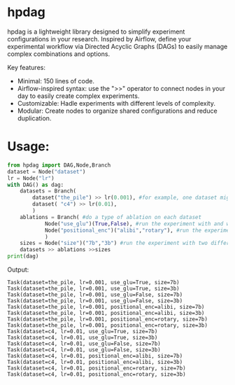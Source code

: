 # hpdag
hpdag is a lightweight library designed to simplify experiment configurations in your research.
Inspired by Airflow, define your experimental workflow via Directed Acyclic Graphs (DAGs) to easily manage complex combinations and options.


Key features:
- Minimal: 150 lines of code.
- Airflow-inspired syntax: use the ">>" operator to connect nodes in your day to easily create complex experiments.
- Customizable: Hadle experiments with different levels of complexity.
- Modular: Create nodes to organize shared configurations and reduce duplication.

# Usage:

```python
from hpdag import DAG,Node,Branch
dataset = Node("dataset")
lr = Node("lr")
with DAG() as dag:
    datasets = Branch(
        dataset("the_pile") >> lr(0.001), #for example, one dataset might require specific settings than the others
        dataset( "c4") >> lr(0.01),
        )
    ablations = Branch( #do a type of ablation on each dataset
            Node("use_glu")(True,False), #run the experiment with and without the glu
            Node("positional_enc")("alibi","rotary"), #run the experiment with two different positional encodings
            )
    sizes = Node("size")("7b","3b") #run the experiment with two different sizes
    datasets >> ablations >>sizes
print(dag)
```

Output:
```
Task(dataset=the_pile, lr=0.001, use_glu=True, size=7b)
Task(dataset=the_pile, lr=0.001, use_glu=True, size=3b)
Task(dataset=the_pile, lr=0.001, use_glu=False, size=7b)
Task(dataset=the_pile, lr=0.001, use_glu=False, size=3b)
Task(dataset=the_pile, lr=0.001, positional_enc=alibi, size=7b)
Task(dataset=the_pile, lr=0.001, positional_enc=alibi, size=3b)
Task(dataset=the_pile, lr=0.001, positional_enc=rotary, size=7b)
Task(dataset=the_pile, lr=0.001, positional_enc=rotary, size=3b)
Task(dataset=c4, lr=0.01, use_glu=True, size=7b)
Task(dataset=c4, lr=0.01, use_glu=True, size=3b)
Task(dataset=c4, lr=0.01, use_glu=False, size=7b)
Task(dataset=c4, lr=0.01, use_glu=False, size=3b)
Task(dataset=c4, lr=0.01, positional_enc=alibi, size=7b)
Task(dataset=c4, lr=0.01, positional_enc=alibi, size=3b)
Task(dataset=c4, lr=0.01, positional_enc=rotary, size=7b)
Task(dataset=c4, lr=0.01, positional_enc=rotary, size=3b)
```
